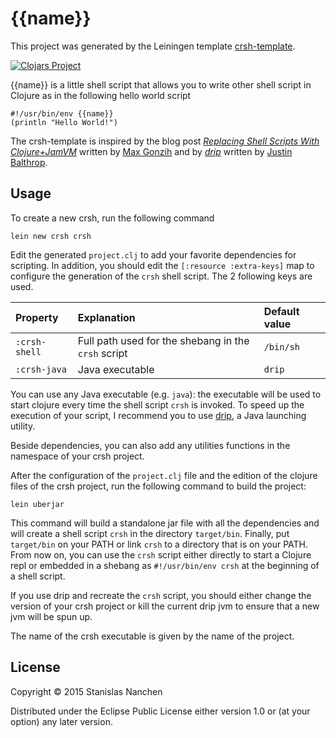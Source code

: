 # {{name}}

This project was generated by the Leiningen template [crsh-template](https://github.com/stanislas/crsh-template).

[![Clojars Project](http://clojars.org/crsh/lein-template/latest-version.svg)](http://clojars.org/crsh/lein-template)

{{name}} is a little shell script that allows you to write other shell script in Clojure as in the following hello world script

	#!/usr/bin/env {{name}}
	(println "Hello World!")

The crsh-template is inspired by the blog post [*Replacing Shell Scripts With Clojure+JamVM*](http://blog.gonzih.me/blog/2014/09/28/replacing-shell-scripts-with-clojure/)
written by [Max Gonzih](http://blog.gonzih.me) and by [*drip*](https://github.com/ninjudd/drip) written by [Justin Balthrop](http://ninjudd.com/).

## Usage

To create a new crsh, run the following command

	lein new crsh crsh

Edit the generated `project.clj` to add your favorite dependencies for scripting. In addition, you should edit the
`[:resource :extra-keys]` map to configure the generation of the `crsh` shell script. The 2 following keys are used.

Property     | Explanation | Default value |
:------------|:------------|:--------------
`:crsh-shell`| Full path used for the shebang in the `crsh` script | `/bin/sh` |
`:crsh-java` | Java executable | `drip` |

You can use any Java executable (e.g. `java`): the executable will be used to start clojure every time the shell script
`crsh` is invoked. To speed up the execution of your script, I recommend you to use [drip](https://github.com/ninjudd/drip),
a Java launching utility.

Beside dependencies, you can also add any utilities functions in the namespace of your crsh project.

After the configuration of the `project.clj` file and the edition of the clojure files of the crsh project,
run the following command to build the project:

	lein uberjar
	
This command will build a standalone jar file with all the dependencies and will create a shell script `crsh` in
the directory `target/bin`. Finally, put `target/bin` on your PATH or link `crsh` to a directory that is on your PATH.
From now on, you can use the `crsh` script either directly to start a Clojure repl or embedded in a shebang as
`#!/usr/bin/env crsh` at the beginning of a shell script.

If you use drip and recreate the `crsh` script, you should either change the version of your crsh project or kill the
current drip jvm to ensure that a new jvm will be spun up.

The name of the crsh executable is given by the name of the project.

## License

Copyright © 2015 Stanislas Nanchen

Distributed under the Eclipse Public License either version 1.0 or (at
your option) any later version.
